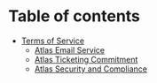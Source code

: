 # Table of contents

* [Terms of Service](README.md)
  * [Atlas Email Service](AtlasEmailService.md)
  * [Atlas Ticketing Commitment](AtlasTicketingCommitment.md)
  * [Atlas Security and Compliance](SecurityandCompliance.md)

